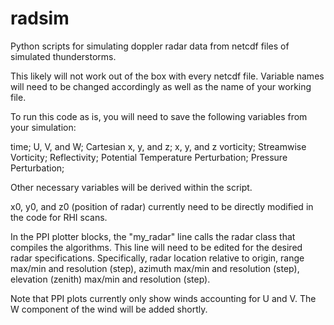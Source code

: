 # radsim
Python scripts for simulating doppler radar data from netcdf files of simulated thunderstorms.

This likely will not work out of the box with every netcdf file. Variable names will need to be changed accordingly as well as the name of your working file. 

To run this code as is, you will need to save the following variables from your simulation:

time; 
U, V, and W; 
Cartesian x, y, and z;
x, y, and z vorticity; 
Streamwise Vorticity; 
Reflectivity; 
Potential Temperature Perturbation; 
Pressure Perturbation;

Other necessary variables will be derived within the script.

x0, y0, and z0 (position of radar) currently need to be directly modified in the code for RHI scans. 

In the PPI plotter blocks, the "my_radar" line calls the radar class that compiles the algorithms. This line will need to be edited for the desired radar specifications. Specifically, radar location relative to origin, range max/min and resolution (step), azimuth max/min and resolution (step), elevation (zenith) max/min and resolution (step).

Note that PPI plots currently only show winds accounting for U and V. The W component of the wind will be added shortly.
